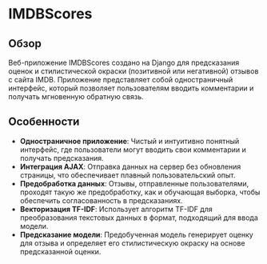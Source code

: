 # IMDBScores

## Обзор

Веб-приложение IMDBScores создано на Django для предсказания оценок и стилистической окраски (позитивной или негативной) отзывов с сайта IMDB. Приложение представляет собой одностраничный интерфейс, который позволяет пользователям вводить комментарии и получать мгновенную обратную связь.

## Особенности

- **Одностраничное приложение**: Чистый и интуитивно понятный интерфейс, где пользователи могут вводить свои комментарии и получать предсказания.
- **Интеграция AJAX**: Отправка данных на сервер без обновления страницы, что обеспечивает плавный пользовательский опыт.
- **Предобработка данных**: Отзывы, отправленные пользователями, проходят такую же предобработку, как и обучающая выборка, чтобы обеспечить согласованность в предсказаниях.
- **Векторизация TF-IDF**: Использует алгоритм TF-IDF для преобразования текстовых данных в формат, подходящий для ввода модели.
- **Предсказание модели**: Предобученная модель генерирует оценку для отзыва и определяет его стилистическую окраску на основе предсказанной оценки.
